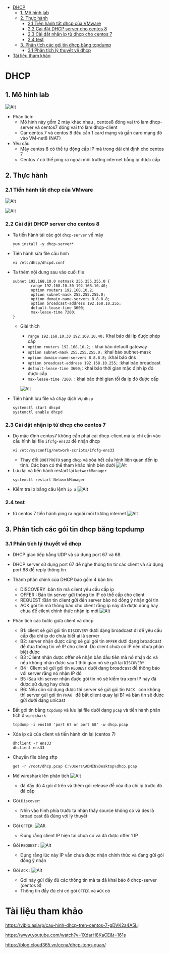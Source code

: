 - [DHCP](#dhcp)
  - [1. Mô hình lab](#1-mô-hình-lab)
  - [2. Thực hành](#2-thực-hành)
    - [2.1 Tiến hành tắt dhcp của VMware](#21-tiến-hành-tắt-dhcp-của-vmware)
    - [2.2 Cài đặt DHCP server cho centos 8](#22-cài-đặt-dhcp-server-cho-centos-8)
    - [2.3 Cài dặt nhận ip từ dhcp cho centos 7](#23-cài-dặt-nhận-ip-từ-dhcp-cho-centos-7)
    - [2.4 test](#24-test)
  - [3. Phân tích các gói tin dhcp băng tcpdump](#3-phân-tích-các-gói-tin-dhcp-băng-tcpdump)
    - [3.1 Phân tích lý thuyết về dhcp](#31-phân-tích-lý-thuyết-về-dhcp)
- [Tài liệu tham khảo](#tài-liệu-tham-khảo)
# DHCP
## 1. Mô hình lab
![Alt](/thuctap/anh/Screenshot_622.png)
- Phân tích:
  - Mô hình này gồm 2 máy khác nhau , centos8 đóng vai trò làm dhcp-server và centos7 đóng vai trò làm dhcp-client
  - Car centos 7 và centos 8 đều cần 1 card mạng và gắn card mạng đó vào VM-net8 (NAT)
- Yêu cầu
  - Máy centos 8 có thể tự động cấp IP mà trong dải chỉ định cho centos 7
  - Centos 7 có thể ping ra ngoài môi trường internet bằng ip được cấp
## 2. Thực hành 
### 2.1 Tiến hành tắt dhcp của VMware
![Alt](/thuctap/anh/Screenshot_625.png)

![Alt](/thuctap/anh/Screenshot_627.png)

### 2.2 Cài đặt DHCP server cho centos 8
- Ta tiến hành tải các gói `dhcp-server` về máy
  ```
  yum install -y dhcp-server*
  ```
- Tiến hành sửa file cấu hình
  ```
  vi /etc/dhcp/dhcpd.conf
  ```
- Ta thêm nội dung sau vào cuối file
  ```
  subnet 192.168.10.0 netmask 255.255.255.0 {
          range 192.168.10.30 192.168.10.40;
          option routers 192.168.10.2;
          option subnet-mask 255.255.255.0;
          option domain-name-servers 8.8.8.8;
          option broadcast-address 192.168.10.255;
          default-lease-time 3600;
          max-lease-time 7200;
  }
  ```
  - Giải thích
    - ` range 192.168.10.30 192.168.10.40; ` Khai báo dải ip được phép cấp
    - `option routers 192.168.10.2;` : khai báo default gateway
    - `option subnet-mask 255.255.255.0;` :khai báo subnet-mask
    - `option domain-name-servers 8.8.8.8;` :khai báo dns
    - `option broadcast-address 192.168.10.255;` :khai báo broadcast
    - `default-lease-time 3600;`: khai báo thời gian mặc định ip đó được cấp
    - `max-lease-time 7200;` : khai báo thời gian tối đa ip đó được cấp

    ![Alt](/thuctap/anh/Screenshot_623.png)
- Tiến hành lưu file và chạy dịch vụ `dhcp`
  ```
  systemctl start dhcpd
  systemctl enable dhcpd
  ```
### 2.3 Cài dặt nhận ip từ dhcp cho centos 7
- Do mặc định centos7 không cần phải cài dhcp-client mà ta chỉ cần vào cấu hình lại file `ifcfg-ens33` để nhận dhcp
  ```
  vi /etc/sysconfig/network-scripts/ifcfg-ens33
  ``` 
  - Thay đổi `BOOTPROTO` sang `dhcp` và xóa hết cấu hình liên quan đến ip tĩnh. Các bạn có thể tham khảo hình bên dưới
  ![Alt](/thuctap/anh/Screenshot_626.png)
- Lưu lại và tiến hành restart lại `NetworkManager`
  ```
  systemctl restart NetworkManager
  ```
- Kiểm tra ip bằng câu lệnh `ip a`
  ![Alt](/thuctap/anh/Screenshot_624.png)
### 2.4 test
- từ centos 7 tiến hành ping ra ngoài môi trường internet
  ![Alt](/thuctap/anh/Screenshot_628.png)

## 3. Phân tích các gói tin dhcp băng tcpdump
### 3.1 Phân tích lý thuyết về dhcp
- DHCP giao tiếp bằng UDP và sử dụng port 67 và 68. 
- DHCP server sử dụng port 67 để nghe thông tin từ các client và sử dụng port 68 để reply thông tin
- Thành phần chính của DHCP bao gồm 4 bản tin:
  - DISCOVERY :bản tin mà client yêu cầu cấp ip
  - OFFER : Bản tin server gửi thông tin IP có thể cấp cho client 
  - REQUEST :Bản tin client gửi đến server bảo nó đồng ý nhận gói tin
  - ACK:gói tin mà thông báo cho client rằng ip này đã được dùng hay chưa để cilent chính thức nhận ip mới
  ![Alt](/thuctap/anh/Screenshot_641.png)

- Phân tích các bước giữa client và dhcp
  - B1: client sẽ gửi gói tin `DISCOVERY` dưới dạng broadcast đi để yêu cầu cấp địa chỉ ip do chưa biết ai là server
  - B2: server nhận được cũng sẽ gửi gói tin `OFFER` dưới dạng broadcast để đưa thông tin về IP cho client .Do client chưa có IP nên chưa phân biệt được
  - B3 :Client nhận được offer sẽ nhận bản đầu tiên mà nó nhận đc và nếu không nhận được sau 1 thời gian nó sẽ gửi lại `DISCOVERY`
  - B4 : Client sẽ gửi gói tin `REQUEST` dưới dạng broadcast để thông báo với server rằng nó nhận IP đó
  - B5 :Sau khi server nhận được gói tin nó sẽ kiểm tra xem IP này đã được sử dụng hay chưa
  - B6: Nếu còn sử dụng được thì server sẽ gửi gói tin `PACK ` còn không thì server gửi gói tin `PNAK ` để bắt client quay lại B1 và bản tin sẽ được gửi dưới dạng unicast
- Bắt gói tin bằng `tcpdump` và lưu lại file dưới dạng `pcap` và tiến hành phân tích ở `wireshark`
  ```
  tcpdump -i ens160 'port 67 or port 68' -w dhcp.pcap
  ```
- Xóa ip cũ của client và tiến hành xin lại (centos 7)
  ```
  dhclient -r ens33
  dhclient ens33
  ```
- Chuyển file bằng sftp
  ```
  get -r /root/dhcp.pcap C:\Users\ADMIN\Desktop\dhcp.pcap
  ```
- Mở wireshark lên phân tích
  ![Alt](/thuctap/anh/Screenshot_642.png)
  - đã đầy đủ 4 gói ở trên và thêm gói release đễ xóa địa chỉ ip trước đó đã cấp
- Gói `Discover`:
  - Nhìn vào hình phía trước ta nhận thấy source không có và des là broad cast đã đúng với lý thuyết
- Gói `OFFER`:
  ![Alt](/thuctap/anh/Screenshot_643.png)
  - Đúng rằng client IP hiện tại chưa có và đã được offer 1 IP
- Gói `REQUEST` :
  ![Alt](/thuctap/anh/Screenshot_644.png)
  - Đúng rằng lúc này IP vẫn chưa được nhận chính thức và đang gửi gói đồng ý nhận
- Gói `ACK` :
  ![Alt](/thuctap/anh/Screenshot_645.png)
  - Gói này gửi đầy đủ các thông tin mà ta đã khai báo ở dhcp-server (centos 8)
  - Thông tin đầy đủ chỉ có gói `OFFER` và `ACK` có
  
# Tài liệu tham khảo
https://viblo.asia/p/cau-hinh-dhcp-tren-centos-7-gDVK2a4A5Lj

https://www.youtube.com/watch?v=1XdarH8KaCE&t=161s

https://blog.cloud365.vn/ccna/dhcp-tong-quan/